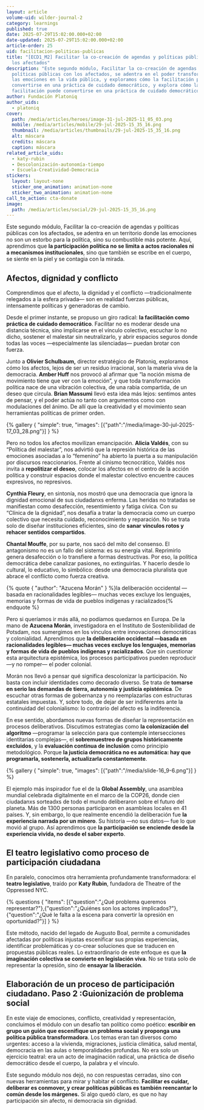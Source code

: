```yaml
---
layout: article
volume-uid: wilder-journal-2
category: learnings
published: true
date: 2025-07-29T15:02:00.000+02:00
date-updated: 2025-07-29T15:02:00.000+02:00
article-order: 25
uid: facilitacion-politicas-publicas
title: "[ECD1_M2] Facilitar la co-creación de agendas y políticas públicas con
  los afectados"
description: "Este segundo módulo, Facilitar la co-creación de agendas y
  políticas públicas con los afectados, se adentra en el poder transformador de
  las emociones en la vida pública, y exploramos cómo la facilitación puede
  convertirse en una práctica de cuidado democrático, y explora cómo la
  facilitación puede convertirse en una práctica de cuidado democrático. "
author: Fundación Platoniq
author_uids:
  - platoniq
cover:
  path: /media/articles/heroes/image-31-jul-2025-11_05_03.png
  mobile: /media/articles/mobile/29-jul-2025-15_35_16.png
  thumbnail: /media/articles/thumbnails/29-jul-2025-15_35_16.png
  alt: máscara
  credits: máscara
  caption: máscara
related_article_uids:
  - katy-rubin
  - Descolonización-autonomía-tiempo
  - Escuela-Creatividad-Democracia
stickers:
  layout: layout-none
  sticker_one_animation: animation-none
  sticker_two_animation: animation-none
call_to_action: cta-donate
image:
  path: /media/articles/social/29-jul-2025-15_35_16.png
---
```

Este segundo módulo, Facilitar la co-creación de agendas y políticas públicas con los afectados, se adentra en un territorio donde las emociones no son un estorbo para la política, sino su combustible más potente. Aquí, aprendimos que **la participación política no se limita a actos racionales ni a mecanismos institucionales**, sino que también se escribe en el cuerpo, se siente en la piel y se contagia con la mirada. 

## **Afectos, dignidad y conflicto**

Comprendimos que el afecto, la dignidad y el conflicto —tradicionalmente relegados a la esfera privada— son en realidad fuerzas públicas, intensamente políticas y generadoras de cambio.

Desde el primer instante, se propuso un giro radical: **la facilitación como práctica de cuidado democrático**. Facilitar no es moderar desde una distancia técnica, sino implicarse en el vínculo colectivo, escuchar lo no dicho, sostener el malestar sin neutralizarlo, y abrir espacios seguros donde todas las voces —especialmente las silenciadas— puedan brotar con fuerza.

Junto a **Olivier Schulbaum,** director estratégico de Platoniq, exploramos cómo los afectos, lejos de ser un residuo irracional, son la materia viva de la democracia. **Amber Huff** nos provocó al afirmar que “la noción misma de movimiento tiene que ver con la emoción”, y que toda transformación política nace de una vibración colectiva, de una rabia compartida, de un deseo que circula. **Brian Massumi** llevó esta idea más lejos: sentimos antes de pensar, y el poder actúa no tanto con argumentos como con modulaciones del ánimo. De allí que la creatividad y el movimiento sean herramientas políticas de primer orden.

{% gallery { "simple": true, "images": [{"path":"/media/image-30-jul-2025-17_03_28.png"}] } %}

Pero no todos los afectos movilizan emancipación. **Alicia Valdés**, con su “Política del malestar”, nos advirtió que la represión histórica de las emociones asociadas a lo “femenino” ha abierto la puerta a su manipulación por discursos reaccionarios. Frente al cinismo tecnocrático, Valdés nos invita a **repolitizar el deseo**, colocar los afectos en el centro de la acción política y construir espacios donde el malestar colectivo encuentre cauces expresivos, no represivos.

**Cynthia Fleury**, en sintonía, nos mostró que una democracia que ignora la dignidad emocional de sus ciudadanxs enferma. Las heridas no tratadas se manifiestan como desafección, resentimiento y fatiga cívica. Con su “Clínica de la dignidad”, nos desafía a tratar la democracia como un cuerpo colectivo que necesita cuidado, reconocimiento y reparación. No se trata solo de diseñar instituciones eficientes, sino de **sanar vínculos rotos y rehacer sentidos compartidos**.

**Chantal Mouffe**, por su parte, nos sacó del mito del consenso. El antagonismo no es un fallo del sistema: es su energía vital. Reprimirlo genera desafección o lo transfiere a formas destructivas. Por eso, la política democrática debe canalizar pasiones, no extinguirlas. Y hacerlo desde lo cultural, lo educativo, lo simbólico: desde una democracia pluralista que abrace el conflicto como fuerza creativa.

{% quote { "author": "Azucena Morán" } %}la deliberación occidental —basada en racionalidades legibles— muchas veces excluye los lenguajes, memorias y formas de vida de pueblos indígenas y racializados{% endquote %}

Pero si queríamos ir más allá, no podíamos quedarnos en Europa. De la mano de **Azucena Morán**, investigadora en el Instituto de Sostenibilidad de Potsdam, nos sumergimos en los vínculos entre innovaciones democráticas y colonialidad. Aprendimos que **la deliberación occidental —basada en racionalidades legibles— muchas veces excluye los lenguajes, memorias y formas de vida de pueblos indígenas y racializados**. Que sin cuestionar esta arquitectura epistémica, los procesos participativos pueden reproducir —y no romper— el poder colonial.

Morán nos llevó a pensar qué significa descolonizar la participación. No basta con incluir identidades como decorado diverso. Se trata de **tomarse en serio las demandas de tierra, autonomía y justicia epistémica**. De escuchar otras formas de gobernanza y no reemplazarlas con estructuras estatales impuestas. Y, sobre todo, de dejar de ser indiferentes ante la continuidad del colonialismo: lo contrario del afecto es la indiferencia.

En ese sentido, abordamos nuevas formas de diseñar la representación en procesos deliberativos. Discutimos estrategias como **la colonización del algoritmo** —programar la selección para que contemple intersecciones identitarias complejas—, el **sobremuestreo de grupos históricamente excluidos**, y la **evaluación continua de inclusión** como principio metodológico. Porque **la justicia democrática no es automática: hay que programarla, sostenerla, actualizarla constantemente**.

{% gallery { "simple": true, "images": [{"path":"/media/slide-16_9-6.png"}] } %}

El ejemplo más inspirador fue el de la **Global Assembly**, una asamblea mundial celebrada digitalmente en el marco de la COP26, donde cien ciudadanxs sorteadxs de todo el mundo deliberaron sobre el futuro del planeta. Más de 1300 personas participaron en asambleas locales en 41 países. Y, sin embargo, lo que realmente encendió la deliberación fue **la experiencia narrada por un minero**. Su historia —no sus datos— fue lo que movió al grupo. Así aprendimos que **la participación se enciende desde la experiencia vivida, no desde el saber experto**.

## **El teatro legislativo como proceso de participación ciudadana**

En paralelo, conocimos otra herramienta profundamente transformadora: el **teatro legislativo**, traído por **Katy Rubin**, fundadora de Theatre of the Oppressed NYC. 

{% questions { "items": [{"question":"¿Qué problema queremos representar?"},{"question":"¿Quiénes son los actores implicados?"},{"question":"¿Qué le falta a la escena para convertir la opresión en oportunidad?"}] } %}

Este método, nacido del legado de Augusto Boal, permite a comunidades afectadas por políticas injustas escenificar sus propias experiencias, identificar problemáticas y co-crear soluciones que se traducen en propuestas públicas reales. Lo extraordinario de este enfoque es que **la imaginación colectiva se convierte en legislación viva**. No se trata solo de representar la opresión, sino de **ensayar la liberación**.

## **Elaboración de un proceso de participación ciudadano. Paso 2 :Guionización de problema social**

En este viaje de emociones, conflicto, creatividad y representación, concluimos el módulo con un desafío tan político como poético: **escribir en grupo un guión que escenifique un problema social y proponga una política pública transformadora**. Los temas eran tan diversos como urgentes: acceso a la vivienda, migraciones, justicia climática, salud mental, democracia en las aulas o temporalidades profundas. No era solo un ejercicio teatral: era un acto de imaginación radical, una práctica de diseño democrático desde el cuerpo, la palabra y el vínculo.

Este segundo módulo nos dejó, no con respuestas cerradas, sino con nuevas herramientas para mirar y habitar el conflicto. **Facilitar es cuidar, deliberar es conmover, y crear políticas públicas es también reencantar lo común desde los márgenes.** Si algo quedó claro, es que no hay participación sin afecto, ni democracia sin dignidad.
